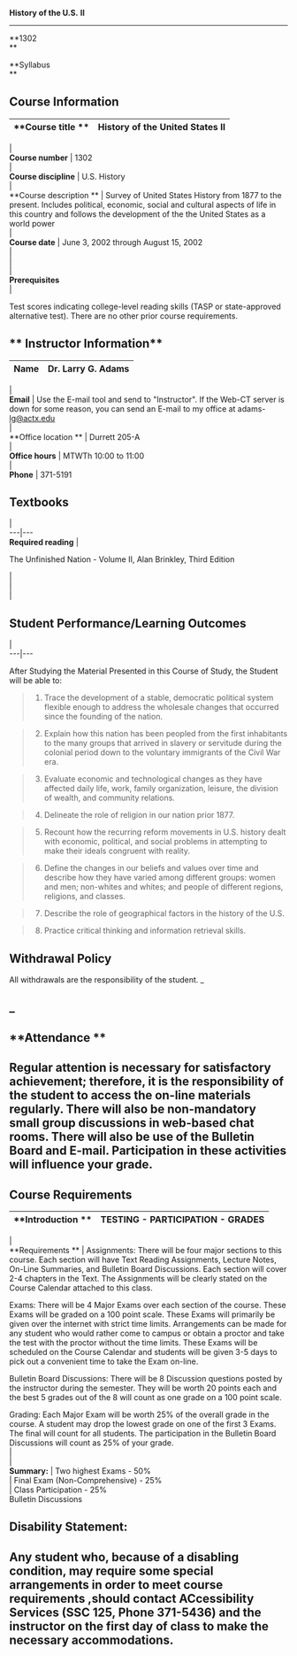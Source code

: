 **History of the U.S.** **II**  
  
---  
  
**1302  
**  
  
**Syllabus  
**  
  
  **Course Information**  
---  
  


**Course title  ** | History of the United States II  
---|---  
  |  
**Course number** |  1302  
|  
**Course discipline** |  U.S.  History  
|  
**Course description            ** | Survey of United States History from 1877
to the present. Includes political, economic, social and cultural aspects of
life in this country and follows the development of the the United States as a
world power  
|  
**Course date** |  June 3, 2002 through August 15, 2002  
|  
|  
|  
**Prerequisites**  
|  
  
Test scores indicating college-level reading skills (TASP or state-approved
alternative test). There are no other prior course requirements.  
  
  
  
**  Instructor Information**  
---  
  


**Name** |  Dr. Larry G. Adams  
---|---  
|  
**Email** |  Use the E-mail tool and send to "Instructor". If the Web-CT
server is down for some reason, you can send an E-mail to my office at adams-
lg@actx.edu  
|  
**Office location                     ** | Durrett 205-A  
|  
**Office hours** |  MTWTh 10:00 to 11:00  
|  
**Phone** |  371-5191  
  


**Textbooks**  
---  
  
  |  
---|---  
**Required reading** |

The Unfinished Nation - Volume II, Alan Brinkley, Third Edition  
  
  |  
|  
|  
  
**Student Performance/Learning Outcomes**  
---  
  
  |  
---|---  
  
After Studying the Material Presented in this Course of Study, the Student
will be able to:

>   1. Trace the development of a stable, democratic political system flexible
enough to address the wholesale changes that occurred since the founding of
the nation.  
>  
>

>   2. Explain how this nation has been peopled from the first inhabitants to
the many groups that arrived in slavery or servitude during the colonial
period down to the voluntary immigrants of the Civil War era.  
>  
>

>   3. Evaluate economic and technological changes as they have affected daily
life, work, family organization, leisure, the division of wealth, and
community relations.  
>  
>

>   4. Delineate the role of religion in our nation prior 1877.  
>  
>

>   5. Recount how the recurring reform movements in U.S. history dealt with
economic, political, and social problems in attempting to make their ideals
congruent with reality.  
>  
>

>   6. Define the changes in our beliefs and values over time and describe how
they have varied among different groups:  women and men; non-whites and
whites; and people of different regions, religions, and classes.  
>  
>

>   7. Describe the role of geographical factors in the history of the U.S.  
>  
>

>   8. Practice critical thinking and information retrieval skills.

>

  
  


**Withdrawal Policy**  
---  
  


All withdrawals are the responsibility of the student. _  
  
_  
---  
  
**Attendance  **  
---  
  


Regular attention is necessary for satisfactory achievement; therefore, it is
the responsibility of the student to access the on-line materials regularly.
There will also be non-mandatory small group discussions in web-based chat
rooms. There will also be use of the Bulletin Board and E-mail. Participation
in these activities will influence your grade.  
---  
  


**Course Requirements**  
---  
  


**Introduction  ** | TESTING - PARTICIPATION - GRADES  
---|---  
|  
**Requirements                 ** | Assignments: There will be four major
sections to this course. Each section will have Text Reading Assignments,
Lecture Notes, On-Line Summaries, and Bulletin Board Discussions. Each section
will cover 2-4 chapters in the Text. The Assignments will be clearly stated on
the Course Calendar attached to this class.

Exams: There will be 4 Major Exams over each section of the course. These
Exams will be graded on a 100 point scale. These Exams will primarily be given
over the internet with strict time limits. Arrangements can be made for any
student who would rather come to campus or obtain a proctor and take the test
with the proctor without the time limits. These Exams will be scheduled on the
Course Calendar and students will be given 3-5 days to pick out a convenient
time to take the Exam on-line.

Bulletin Board Discussions: There will be 8 Discussion questions posted by the
instructor during the semester. They will be worth 20 points each and the best
5 grades out of the 8 will count as one grade on a 100 point scale.

Grading: Each Major Exam will be worth 25% of the overall grade in the course.
A student may drop the lowest grade on one of the first 3 Exams. The final
will count for all students. The participation in the Bulletin Board
Discussions will count as 25% of your grade.  
  |  
|  
**Summary:** |  Two highest Exams - 50%  
| Final Exam (Non-Comprehensive) \- 25%  
| Class Participation - 25%  
Bulletin Discussions  
  
  
**Disability Statement:**  
---  
  
  

Any student who, because of a disabling condition, may require some special
arrangements in order to meet course requirements ,should contact
ACcessibility Services (SSC 125, Phone 371-5436) and the instructor on the
first day of class to make the necessary accommodations.  
---  
  


    
    
     
    
    
     
    
    
     
    
    
     

